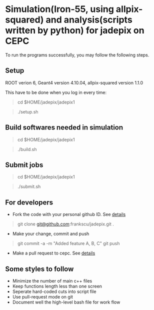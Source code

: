 # Simulation(Iron-55, using allpix-squared) and analysis(scripts written by python) for jadepix on CEPC

To run the programs successfully, you may follow the following steps.

## Setup

ROOT verion 6, Geant4 version 4.10.04, allpix-squared version 1.1.0

This have to be done when you log in every time: 

> cd $HOME/jadepix/jadepix1

> ./setup.sh

## Build softwares needed in simulation

> cd $HOME/jadepix/jadepix1

> ./build.sh 

## Submit jobs

> cd $HOME/jadepix/jadepix1

> ./submit.sh

## For developers 

- Fork the code with your personal github ID. See [details](https://help.github.com/articles/fork-a-repo/)

> git clone git@github.com:frankscu/jadepix.git .

- Make your change, commit and push 

> git commit -a -m "Added feature A, B, C"
> git push

- Make a pull request to cepc. See [details](https://help.github.com/articles/using-pull-requests/)

## Some styles to follow 
- Minimize the number of main c++ files 
- Keep functions length less than one screen
- Seperate hard-coded cuts into script file
- Use pull-request mode on git 
- Document well the high-level bash file for work flow 


